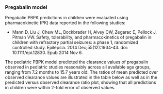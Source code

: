 ### Pregabalin model

Pregabalin PBPK predictions in children were evaluated using pharmacokinetic (PK) data reported in the following studies: 

- Mann D, Liu J, Chew ML, Bockbrader H, Alvey CW, Zegarac E, Pellock J, Pitman VW. Safety, tolerability, and pharmacokinetics of pregabalin in children with refractory partial seizures: a phase 1, randomized controlled study. Epilepsia. 2014 Dec;55(12):1934-43. doi: 10.1111/epi.12830. Epub 2014 Nov 6.

The pediatric PBPK model predicted the clearance values of pregabalin observed in pediatric studies reasonably across all available age groups, ranging from 7.2 months to 15.7 years old. The ratios of mean predicted over observed clearance values are illustrated in the table below as well as in the predicted versus observed clearance ratio plot, showing that all predictions in children were within 2-fold error of observed values.



